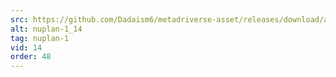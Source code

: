 ```yaml
---
src: https://github.com/Dadaism6/metadriverse-asset/releases/download/assetsv1.0.2/nuplan-1_14.mp4
alt: nuplan-1_14
tag: nuplan-1
vid: 14
order: 48
---
```

